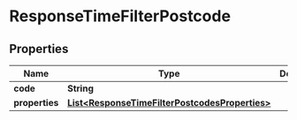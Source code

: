 

# ResponseTimeFilterPostcode

## Properties

Name | Type | Description | Notes
------------ | ------------- | ------------- | -------------
**code** | **String** |  | 
**properties** | [**List&lt;ResponseTimeFilterPostcodesProperties&gt;**](ResponseTimeFilterPostcodesProperties.md) |  | 




